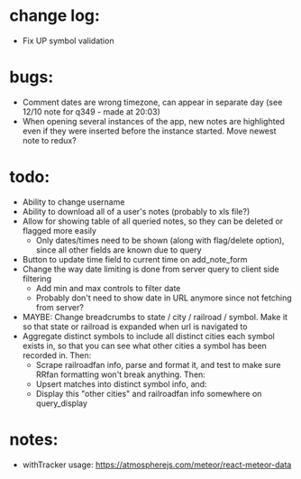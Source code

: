 # change log:
- Fix UP symbol validation


# bugs:
- Comment dates are wrong timezone, can appear in separate day (see 12/10 note for q349 - made at 20:03)
- When opening several instances of the app, new notes are highlighted even if they were inserted before the instance started. Move newest note to redux?

# todo:
- Ability to change username
- Ability to download all of a user's notes (probably to xls file?)
- Allow for showing table of all queried notes, so they can be deleted or flagged more easily
	- Only dates/times need to be shown (along with flag/delete option), since all other fields are known due to query
- Button to update time field to current time on add_note_form
- Change the way date limiting is done from server query to client side filtering
	- Add min and max controls to filter date
	- Probably don't need to show date in URL anymore since not fetching from server?
- MAYBE: Change breadcrumbs to state / city / railroad / symbol. Make it so that state or railroad is expanded when url is navigated to
- Aggregate distinct symbols to include all distinct cities each symbol exists in, so that you can see what other cities a symbol has been recorded in. Then:
	- Scrape railroadfan info, parse and format it, and test to make sure RRfan formatting won't break anything. Then:
	- Upsert matches into distinct symbol info, and:
	- Display this "other cities" and railroadfan info somewhere on query_display


# notes:
- withTracker usage: https://atmospherejs.com/meteor/react-meteor-data
